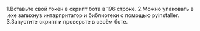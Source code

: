 1.Вставьте свой токен в скрипт бота в 196 строке.
2.Можно упаковать в .exe запихнув интарпритатор и библиотеки с помощью pyinstaller.
3.Запустите скрипт и проверьте в своём боте.
